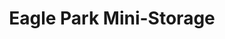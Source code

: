 ---
title: "Eagle Park Mini-Storage"
url: /national-city/eagle-park-mini-storage/
shop: storage rental
---